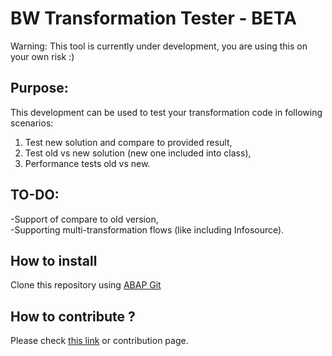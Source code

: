 # BW Transformation Tester - BETA

Warning:
This tool is currently under development, you are using this on your own risk :)

## Purpose:
This development can be used to test your transformation code in following scenarios:

1.  Test new solution and compare to provided result,
2.  Test old vs new solution (new one included into class),
3.  Performance tests old vs new.

## TO-DO:<br />
-Support of compare to old version,<br />
-Supporting multi-transformation flows (like including Infosource).

## How to install
Clone this repository using [ABAP Git](https://github.com/larshp/abapGit)

## How to contribute ?

Please check [this link](https://pawelwiejkut.net/how-to-contribute-abap-projects-on-github/) or contribution page.
